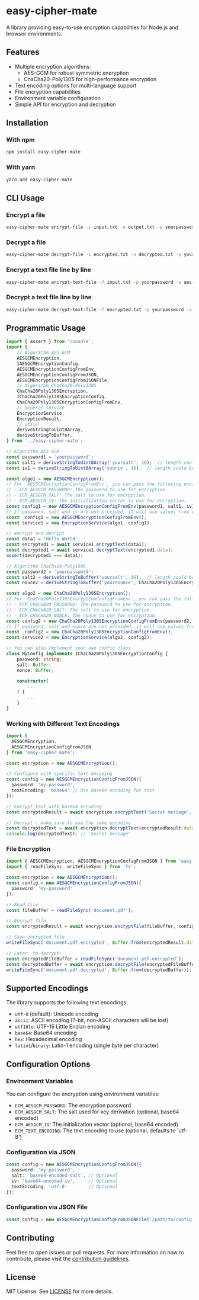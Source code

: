 # easy-cipher-mate

A library providing easy-to-use encryption capabilities for Node.js and browser environments.

## Features

- Multiple encryption algorithms:
  - AES-GCM for robust symmetric encryption
  - ChaCha20-Poly1305 for high-performance encryption
- Text encoding options for multi-language support
- File encryption capabilities
- Environment variable configuration
- Simple API for encryption and decryption

## Installation

### With npm
```bash
npm install easy-cipher-mate
```

### With yarn
```bash
yarn add easy-cipher-mate
```

## CLI Usage

### Encrypt a file
```bash
easy-cipher-mate encrypt-file -i input.txt -o output.txt -p yourpassword -a aes-gcm
```

### Decrypt a file
```bash
easy-cipher-mate decrypt-file -i encrypted.txt -o decrypted.txt -p yourpassword -a aes-gcm
```

### Encrypt a text file line by line
```bash
easy-cipher-mate encrypt-text-file -f input.txt -p yourpassword -a aes-gcm
```

### Decrypt a text file line by line
```bash
easy-cipher-mate decrypt-text-file -f encrypted.txt -p yourpassword -a aes-gcm
```

## Programmatic Usage

```ts
import { assert } from 'console';
import {
    // Algorithm AES-GCM
    AESGCMEncryption,
    IAESGCMEncryptionConfig,
    AESGCMEncryptionConfigFromEnv,
    AESGCMEncryptionConfigFromJSON,
    AESGCMEncryptionConfigFromJSONFile,
    // Algorithm ChaCha20-Poly1305
    ChaCha20Poly1305Encryption,
    IChaCha20Poly1305EncryptionConfig,
    ChaCha20Poly1305EncryptionConfigFromEnv,
    // General service
    EncryptionService,
    EncryptionResult,
    // utils
    deriveStringToUint8Array,
    deriveStringToBuffer,
} from '../easy-cipher-mate';

// Algorithm AES-GCM
const password1 = 'yourpassword';
const salt1 = deriveStringToUint8Array('yoursalt', 16);  // length could be any length
const iv1 = deriveStringToUint8Array('youriv', 16);  // length could be any length

const algo1 = new AESGCMEncryption();
// For `AESGCMEncryptionConfigFromEnv`, you can pass the following environment variables:
// - ECM_AESGCM_PASSWORD: The password to use for encryption.
// - ECM_AESGCM_SALT: The salt to use for encryption.
// - ECM_AESGCM_IV: The initialization vector to use for encryption.
const config1 = new AESGCMEncryptionConfigFromEnv(password1, salt1, iv1);
// If password, salt and iv are not provided, it will use values from environment variables.
const _config1 = new AESGCMEncryptionConfigFromEnv();
const service1 = new EncryptionService(algo1, config1);

// encrypt and decrypt
const data1 = 'Hello World';
const encrypted1 = await service1.encryptText(data1);
const decrypted1 = await service1.decryptText(encrypted1.data);
assert(decrypted1 === data1);

// Algorithm ChaCha20-Poly1305
const password2 = 'yourpassword';
const salt2 = deriveStringToBuffer('yoursalt', 16);  // length could be any length
const nouce2 = deriveStringToBuffer('yournounce', ChaCha20Poly1305Encryption.NONCE_LENGTH);

const algo2 = new ChaCha20Poly1305Encryption();
// For `ChaCha20Poly1305EncryptionConfigFromEnv`, you can pass the following environment variables:
// - ECM_CHACHA20_PASSWORD: The password to use for encryption.
// - ECM_CHACHA20_SALT: The salt to use for encryption.
// - ECM_CHACHA20_NONCE: The nonce to use for encryption.
const config2 = new ChaCha20Poly1305EncryptionConfigFromEnv(password2, salt2, nouce2);
// If password, salt and nonce are not provided, it will use values from environment variables.
const _config2 = new ChaCha20Poly1305EncryptionConfigFromEnv();
const service2 = new EncryptionService(algo2, config2);

// You can also Implement your own config class.
class MyConfig implements IChaCha20Poly1305EncryptionConfig {
    password: string;
    salt: Buffer;
    nonce: Buffer;

    constructor(
        ...
    ) {
        ...
    }
}
```

### Working with Different Text Encodings

```typescript
import { 
  AESGCMEncryption, 
  AESGCMEncryptionConfigFromJSON 
} from 'easy-cipher-mate';

const encryption = new AESGCMEncryption();

// Configure with specific text encoding
const config = new AESGCMEncryptionConfigFromJSON({
  password: 'my-password',
  textEncoding: 'base64' // Use base64 encoding for text
});

// Encrypt text with base64 encoding
const encryptedResult = await encryption.encryptText('Secret message', config);

// Decrypt - make sure to use the same encoding
const decryptedText = await encryption.decryptText(encryptedResult.data, config);
console.log(decryptedText); // 'Secret message'
```

### File Encryption

```typescript
import { AESGCMEncryption, AESGCMEncryptionConfigFromJSON } from 'easy-cipher-mate';
import { readFileSync, writeFileSync } from 'fs';

const encryption = new AESGCMEncryption();
const config = new AESGCMEncryptionConfigFromJSON({
  password: 'my-password'
});

// Read file
const fileBuffer = readFileSync('document.pdf');

// Encrypt file
const encryptedResult = await encryption.encryptFile(fileBuffer, config);

// Save encrypted file
writeFileSync('document.pdf.encrypted', Buffer.from(encryptedResult.data));

// Later, to decrypt:
const encryptedFileBuffer = readFileSync('document.pdf.encrypted');
const decryptedBuffer = await encryption.decryptFile(encryptedFileBuffer, config);
writeFileSync('document.pdf.decrypted', Buffer.from(decryptedBuffer));
```

## Supported Encodings

The library supports the following text encodings:

- `utf-8` (default): Unicode encoding
- `ascii`: ASCII encoding (7-bit, non-ASCII characters will be lost)
- `utf16le`: UTF-16 Little Endian encoding
- `base64`: Base64 encoding
- `hex`: Hexadecimal encoding
- `latin1`/`binary`: Latin-1 encoding (single byte per character)

## Configuration Options

### Environment Variables

You can configure the encryption using environment variables:

- `ECM_AESGCM_PASSWORD`: The encryption password
- `ECM_AESGCM_SALT`: The salt used for key derivation (optional, base64 encoded)
- `ECM_AESGCM_IV`: The initialization vector (optional, base64 encoded)
- `ECM_TEXT_ENCODING`: The text encoding to use (optional, defaults to 'utf-8')

### Configuration via JSON

```typescript
const config = new AESGCMEncryptionConfigFromJSON({
  password: 'my-password',
  salt: 'base64-encoded-salt', // Optional
  iv: 'base64-encoded-iv',     // Optional
  textEncoding: 'utf-8'        // Optional
});
```

### Configuration via JSON File

```typescript
const config = new AESGCMEncryptionConfigFromJSONFile('/path/to/config.json');
```

## Contributing
Feel free to open issues or pull requests. For more information on how to contribute, please visit the [contribution guidelines](CONTRIBUTING.md).

## License
MIT License. See [LICENSE](LICENSE) for more details.
